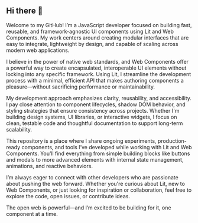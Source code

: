## Hi there 👋

Welcome to my GitHub! I’m a JavaScript developer focused on building fast, reusable, and framework-agnostic UI components using Lit and Web Components. My work centers around creating modular interfaces that are easy to integrate, lightweight by design, and capable of scaling across modern web applications.

I believe in the power of native web standards, and Web Components offer a powerful way to create encapsulated, interoperable UI elements without locking into any specific framework. Using Lit, I streamline the development process with a minimal, efficient API that makes authoring components a pleasure—without sacrificing performance or maintainability.

My development approach emphasizes clarity, reusability, and accessibility. I pay close attention to component lifecycles, shadow DOM behavior, and styling strategies that ensure consistency across projects. Whether I'm building design systems, UI libraries, or interactive widgets, I focus on clean, testable code and thoughtful documentation to support long-term scalability.

This repository is a place where I share ongoing experiments, production-ready components, and tools I’ve developed while working with Lit and Web Components. You’ll find everything from simple building blocks like buttons and modals to more advanced elements with internal state management, animations, and reactive behaviors.

I’m always eager to connect with other developers who are passionate about pushing the web forward. Whether you're curious about Lit, new to Web Components, or just looking for inspiration or collaboration, feel free to explore the code, open issues, or contribute ideas.

The open web is powerful—and I’m excited to be building for it, one component at a time.
